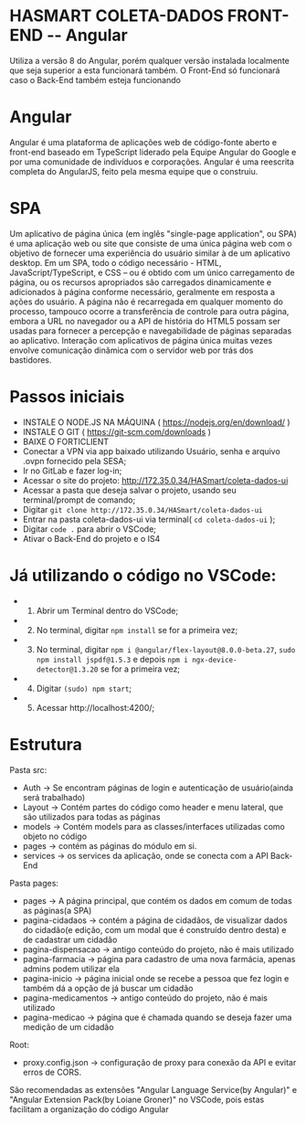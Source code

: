 # HASMART COLETA-DADOS FRONT-END -- Angular
 Utiliza a versão 8 do Angular, porém qualquer versão instalada localmente que seja superior a esta funcionará também.
 O Front-End só funcionará caso o Back-End também esteja funcionando

# Angular
Angular é uma plataforma de aplicações web de código-fonte aberto e front-end baseado em TypeScript liderado pela Equipe Angular do Google e por uma comunidade de indivíduos e corporações. Angular é uma reescrita completa do AngularJS, feito pela mesma equipe que o construiu.

# SPA
Um aplicativo de página única (em inglês "single-page application", ou SPA) é uma aplicação web ou site que consiste de uma única página web com o objetivo de fornecer uma experiência do usuário similar à de um aplicativo desktop. Em um SPA, todo o código necessário - HTML, JavaScript/TypeScript, e CSS – ou é obtido com um único carregamento de página, ou os recursos apropriados são carregados dinamicamente e adicionados à página conforme necessário, geralmente em resposta a ações do usuário. A página não é recarregada em qualquer momento do processo, tampouco ocorre a transferência de controle para outra página, embora a URL no navegador ou a API de história do HTML5 possam ser usadas para fornecer a percepção e navegabilidade de páginas separadas ao aplicativo. Interação com aplicativos de página única muitas vezes envolve comunicação dinâmica com o servidor web por trás dos bastidores.

# Passos iniciais
* INSTALE O NODE.JS NA MÁQUINA ( https://nodejs.org/en/download/ )
* INSTALE O GIT ( https://git-scm.com/downloads )
* BAIXE O FORTICLIENT 
* Conectar a VPN via app baixado utilizando Usuário, senha e arquivo .ovpn fornecido pela SESA;
* Ir no GitLab e fazer log-in;
* Acessar o site do projeto: http://172.35.0.34/HASmart/coleta-dados-ui
* Acessar a pasta que deseja salvar o projeto, usando seu terminal/prompt de comando;
* Digitar ```git clone http://172.35.0.34/HASmart/coleta-dados-ui```
* Entrar na pasta coleta-dados-ui via terminal( ```cd coleta-dados-ui``` );
* Digitar ```code .``` para abrir o VSCode;
* Ativar o Back-End do projeto e o IS4

# Já utilizando o código no VSCode:
* 1. Abrir um Terminal dentro do VSCode;
* 2. No terminal, digitar ```npm install``` se for a primeira vez;
* 3. No terminal, digitar 
 ```npm i @angular/flex-layout@8.0.0-beta.27```, ```sudo npm install jspdf@1.5.3``` e depois ```npm i ngx-device-detector@1.3.20``` se for a primeira vez;
* 4. Digitar ```(sudo) npm start```;
* 5. Acessar http://localhost:4200/;

# Estrutura

Pasta src:
  * Auth -> Se encontram páginas de login e autenticação de usuário(ainda será trabalhado)
  * Layout -> Contém partes do código como header e menu lateral, que são utilizados para todas as páginas
  * models -> Contém models para as classes/interfaces utilizadas como objeto no código
  * pages -> contém as páginas do módulo em si.
  * services -> os services da aplicação, onde se conecta com a API Back-End

Pasta pages:
  * pages -> A página principal, que contém os dados em comum de todas as páginas(a SPA)
  * pagina-cidadaos -> contém a página de cidadãos, de visualizar dados do cidadão(e edição, com um modal que é construído dentro desta) e de cadastrar um cidadão
  * pagina-dispensacao -> antigo conteúdo do projeto, não é mais utilizado
  * pagina-farmacia -> página para cadastro de uma nova farmácia, apenas admins podem utilizar ela
  * pagina-inicio -> página inicial onde se recebe a pessoa que fez login e também dá a opção de já buscar um cidadão
  * pagina-medicamentos -> antigo conteúdo do projeto, não é mais utilizado
  * pagina-medicao -> página que é chamada quando se deseja fazer uma medição de um cidadão

Root:
  * proxy.config.json -> configuração de proxy para conexão da API e evitar erros de CORS. 
  
São recomendadas as extensões "Angular Language Service(by Angular)" e "Angular Extension Pack(by Loiane Groner)" no VSCode, pois estas facilitam a organização do código Angular

